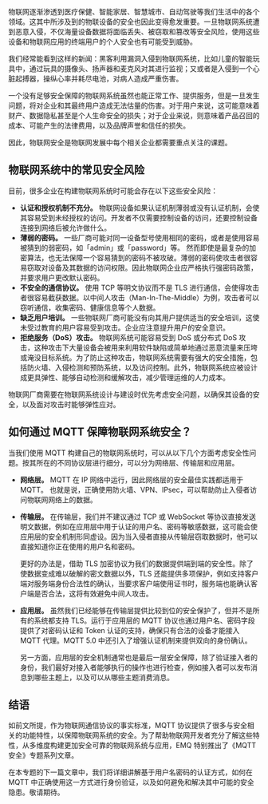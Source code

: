 物联网逐渐渗透到医疗保健、智能家居、智慧城市、自动驾驶等我们生活中的各个领域。这其中所涉及到的物联设备的安全也因此变得愈发重要。一旦物联网系统遭到恶意入侵，不仅海量设备数据将面临丢失、被窃取和篡改等安全风险，使用这些设备和物联网应用的终端用户的个人安全也有可能受到威胁。

我们经常能看到这样的新闻：黑客利用漏洞入侵到物联网系统，比如儿童的智能玩具中，通过玩具的摄像头、扬声器和麦克风对其进行监视；又或者是入侵到一个心脏起搏器，操纵心率并耗尽电池，对病人造成严重伤害。

一个没有足够安全保障的物联网系统虽然也能正常工作、提供服务，但是一旦发生问题，将对企业和其最终用户造成无法估量的伤害。对于用户来说，这可能意味着财产、数据隐私甚至是个人生命安全的损失；对于企业来说，则意味着产品召回的成本、可能产生的法律费用，以及品牌声誉和信任的损失。

因此，物联网安全是物联网发展中每个相关企业都需要重点关注的课题。

## 物联网系统中的常见安全风险

目前，很多企业在构建物联网系统时可能会存在以下这些安全风险：

- **认证和授权机制不充分。** 物联网设备如果认证机制薄弱或没有认证机制，会使其容易受到未经授权的访问。开发者不仅需要控制设备的访问，还要控制设备连接到网络后被允许做什么。
- **薄弱的密码。** 一些厂商可能对同一设备型号使用相同的密码，或者是使用容易被猜到的弱密码，如「admin」或「password」等。 然而即使是最复杂的加密算法，也无法保障一个容易猜到的密码不被攻破。薄弱的密码使攻击者很容易窃取对设备及其数据的访问权限。因此物联网企业应严格执行强密码政策，并要求用户更改默认密码。
- **不安全的通信协议。** 使用 TCP 等明文协议而不是 TLS 进行通信，会使得攻击者很容易截获数据。以中间人攻击（Man-In-The-Middle）为例，攻击者可以窃听通信，收集密码、健康信息等个人数据。
- **缺乏用户培训。** 一些物联网厂商可能没有向其用户提供适当的安全培训，这使未受过教育的用户容易受到攻击。企业应注意提升用户的安全意识。
- **拒绝服务（DoS）攻击。** 物联网系统可能容易受到 DoS 或分布式 DoS 攻击，这种攻击下大量设备会被用来利用软件缺陷或简单地通过恶意流量来压垮或淹没目标系统。为了防止这种攻击，物联网系统需要有强大的安全措施，包括防火墙、入侵检测和预防系统，以及访问控制。此外，物联网系统应被设计成更具弹性、能够自动检测和缓解攻击，减少管理运维的人力成本。

物联网厂商需要在物联网系统设计与建设时优先考虑安全问题，以确保其设备的安全，以及面对攻击时能够弹性应对。

## 如何通过 MQTT 保障物联网系统安全？

当我们使用 MQTT 构建自己的物联网系统时，可以从以下几个方面考虑安全性问题。按其所在的不同协议层进行细分，可以分为网络层、传输层和应用层。

- **网络层。** MQTT 在 IP 网络中运行，因此网络层的安全最佳实践都适用于 MQTT。 也就是说，正确使用防火墙、VPN、IPsec，可以帮助防止入侵者访问物联网网络上的数据。

- **传输层。** 在传输层，我们并不建议通过 TCP 或 WebSocket 等协议直接发送明文数据，例如在应用层中用于认证的用户名、密码等敏感数据，这可能会使应用层的安全机制形同虚设。因为当入侵者直接从传输层窃取数据时，他可以直接知道你正在使用的用户名和密码。

  更好的办法是，借助 TLS 加密协议为我们的数据提供端到端的安全性。除了使数据变成难以破解的密文数据以外，TLS 还能提供多项保护，例如支持客户端对服务端身份合法性的确认，当要求客户端使用证书时，服务端也能确认客户端是否合法，这将有效避免中间人攻击。

- **应用层。** 虽然我们已经能够在传输层提供比较到位的安全保护了，但并不是所有的系统都支持 TLS。运行于应用层的 MQTT 协议也通过用户名、密码字段提供了对密码认证和 Token 认证的支持，确保只有合法的设备才能接入 MQTT 代理。MQTT 5.0 中还引入了增强认证机制来提供双向的身份确认。

  另一方面，应用层的安全机制通常也是最后一层安全保障，除了验证接入者的身份，我们最好对接入者能够执行的操作也进行检查，例如接入者可以发布消息到哪些主题上，以及可以从哪些主题消费消息。

## 结语

如前文所提，作为物联网通信协议的事实标准，MQTT 协议提供了很多与安全相关的功能特性，以保障物联网系统的安全。为了帮助物联网开发者充分了解这些特性，从多维度构建更加安全可靠的物联网系统与应用，EMQ 特别推出了《MQTT 安全》专题系列文章。

在本专题的下一篇文章中，我们将详细讲解基于用户名密码的认证方式，如何在 MQTT 中正确使用这一方式进行身份验证，以及如何避免和解决其中可能的安全隐患。敬请期待。
